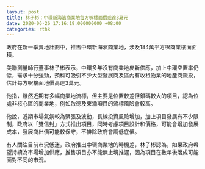 ```yaml
---
layout: post
title: 林子彬：中環新海濱商業地每方呎樓面價或達3萬元
date: 2020-06-26 17:16:19.000000000 +08:00
categories: rthk
---
```


政府在新一季賣地計劃中，推售中環新海濱商業地，涉及184萬平方呎商業樓面面積。

美聯測量師行董事林子彬表示，中環多年沒有商業地皮新供應，加上中環空置率仍低，需求十分強勁，預料可吸引不少大型發展商及區內有收租物業的地產商競投，估計每方呎樓面地價高達3萬元。

他指，雖然近期有多幅商業地流標，但主要是位置較差但銀碼較大的項目，認為位處非核心區的商業地，例如啟德及東涌項目的流標風險會較高。

他說，近期市場氣氛較為緊張及波動，長線投資風險增加，加上項目發展有不少限制，政府以「雙信封」方式推出項目，同時考慮項目設計和價格，可能會增加發展成本，發展商出價可能較保守，不排除政府會調低底價。

有人關注目前市況低迷，政府推出中環商業地的時機差，林子彬認為，如果政府希望持續為市場增加供應，推售項目亦不能無止境推遲，因為項目在數年後落成可能面對不同的市況。
